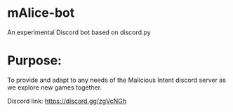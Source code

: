 # mAlice-bot
An experimental Discord bot based on discord.py

Purpose:
========
To provide and adapt to any needs of the Malicious Intent discord server as we explore new games together.

Discord link: https://discord.gg/zgVcNGh
